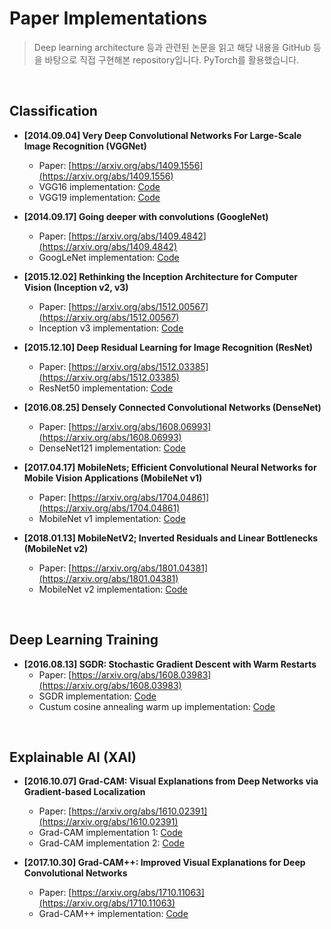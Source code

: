 # Paper Implementations
> Deep learning architecture 등과 관련된 논문을 읽고 해당 내용을 GitHub 등을 바탕으로 직접 구현해본 repository입니다.
> PyTorch를 활용했습니다.
<br/>
  
## Classification
* **[2014.09.04] Very Deep Convolutional Networks For Large-Scale Image Recognition (VGGNet)**
  * Paper: [https://arxiv.org/abs/1409.1556](https://arxiv.org/abs/1409.1556)
  * VGG16 implementation: [Code](https://github.com/kimhoyoung051/paper-implementations/blob/main/classification/VGG16.ipynb)
  * VGG19 implementation: [Code](https://github.com/kimhoyoung051/paper-implementations/blob/main/classification/VGG19.ipynb)

* **[2014.09.17] Going deeper with convolutions (GoogleNet)**
  * Paper: [https://arxiv.org/abs/1409.4842](https://arxiv.org/abs/1409.4842)
  * GoogLeNet implementation: [Code](https://github.com/kimhoyoung051/paper-implementations/blob/main/classification/GoogLeNet.ipynb)

* **[2015.12.02] Rethinking the Inception Architecture for Computer Vision (Inception v2, v3)**
  * Paper: [https://arxiv.org/abs/1512.00567](https://arxiv.org/abs/1512.00567)
  * Inception v3 implementation: [Code](https://github.com/kimhoyoung051/paper-implementations/blob/main/classification/Inception%20v3.ipynb)
  
* **[2015.12.10] Deep Residual Learning for Image Recognition (ResNet)**
  * Paper: [https://arxiv.org/abs/1512.03385](https://arxiv.org/abs/1512.03385)
  * ResNet50 implementation: [Code](https://github.com/kimhoyoung051/paper-implementations/blob/main/classification/ResNet50.ipynb)
  
* **[2016.08.25] Densely Connected Convolutional Networks (DenseNet)**
  * Paper: [https://arxiv.org/abs/1608.06993](https://arxiv.org/abs/1608.06993)
  * DenseNet121 implementation: [Code](https://github.com/kimhoyoung051/paper-implementations/blob/main/classification/DenseNet121.ipynb)
  
* **[2017.04.17] MobileNets; Efficient Convolutional Neural Networks for Mobile Vision Applications (MobileNet v1)**
  * Paper: [https://arxiv.org/abs/1704.04861](https://arxiv.org/abs/1704.04861)
  * MobileNet v1 implementation: [Code](https://github.com/kimhoyoung051/paper-implementations/blob/main/classification/MobileNet%20v1.ipynb)
  
* **[2018.01.13] MobileNetV2; Inverted Residuals and Linear Bottlenecks (MobileNet v2)**
  * Paper: [https://arxiv.org/abs/1801.04381](https://arxiv.org/abs/1801.04381)
  * MobileNet v2 implementation: [Code](https://github.com/kimhoyoung051/paper-implementations/blob/main/classification/MobileNet%20v2.ipynb)
<br/>
  
## Deep Learning Training
* **[2016.08.13] SGDR: Stochastic Gradient Descent with Warm Restarts**
   * Paper: [https://arxiv.org/abs/1608.03983](https://arxiv.org/abs/1608.03983)
   * SGDR implementation: [Code](https://github.com/kimhoyoung051/paper-implementations/blob/main/deep_learning_training/sgd_with_warm_restarts.ipynb)
   * Custum cosine annealing warm up implementation: [Code](https://github.com/kimhoyoung051/paper-implementations/blob/main/deep_learning_training/custum_cosine_annealing_warm_restarts.ipynb)
<br/>

## Explainable AI (XAI)
* **[2016.10.07] Grad-CAM: Visual Explanations from Deep Networks via Gradient-based Localization**
  * Paper: [https://arxiv.org/abs/1610.02391](https://arxiv.org/abs/1610.02391)
  * Grad-CAM implementation 1: [Code](https://github.com/kimhoyoung051/paper-implementations/blob/main/explainable_ai/grad_cam_1.ipynb)
  * Grad-CAM implementation 2: [Code](https://github.com/kimhoyoung051/paper-implementations/blob/main/explainable_ai/grad_cam_2.ipynb)
  
* **[2017.10.30] Grad-CAM++: Improved Visual Explanations for Deep Convolutional Networks**
  * Paper: [https://arxiv.org/abs/1710.11063](https://arxiv.org/abs/1710.11063)
  * Grad-CAM++ implementation: [Code](https://github.com/kimhoyoung051/paper-implementations/blob/main/explainable_ai/grad_cam_plusplus.ipynb)
  
